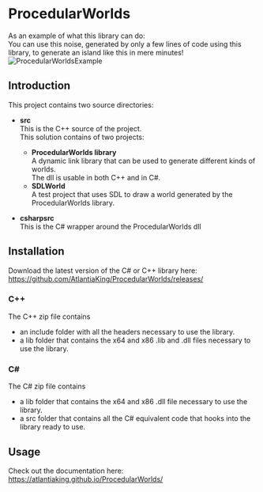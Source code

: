 # ProcedularWorlds

As an example of what this library can do:  
You can use this noise, generated by only a few lines of code using this library, to generate an island like this in mere minutes!  
![ProcedularWorldsExample](https://github.com/AtlantiaKing/ProcedularWorlds/assets/35343159/5b0faaac-139a-4c5f-ac1e-5edcbad4c301)



## Introduction
   
This project contains two source directories:
- **src**  
    This is the C++ source of the project.  
    This solution contains of two projects:  
    - **ProcedularWorlds library**  
    A dynamic link library that can be used to generate different kinds of worlds.  
    The dll is usable in both C++ and in C#.
    - **SDLWorld**  
    A test project that uses SDL to draw a world generated by the ProcedularWorlds library.

- **csharpsrc**  
   This is the C# wrapper around the ProcedularWorlds dll

## Installation
Download the latest version of the C# or C++ library here: https://github.com/AtlantiaKing/ProcedularWorlds/releases/

### C++
The C++ zip file contains 
- an include folder with all the headers necessary to use the library.
- a lib folder that contains the x64 and x86 .lib and .dll files necessary to use the library.

### C#
The C# zip file contains  
- a lib folder that contains the x64 and x86 .dll file necessary to use the library.  
- a src folder that contains all the C# equivalent code that hooks into the library ready to use.  

## Usage
Check out the documentation here: https://atlantiaking.github.io/ProcedularWorlds/
